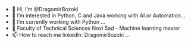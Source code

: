 - 👋 Hi, I’m @DragomirBozoki
- 👀 I’m interested in Python, C and Java working with AI or Automation...
- 🌱 I’m currently working with Python ...
- 💞️ Faculty of Technical Sciences Novi Sad - Machine learning master
- 📫 How to reach me linkedln: DragomirBozoki  ...

<!---
DragomirBozoki/DragomirBozoki is a ✨ special ✨ repository because its `README.md` (this file) appears on your GitHub profile.
You can click the Preview link to take a look at your changes.
--->

